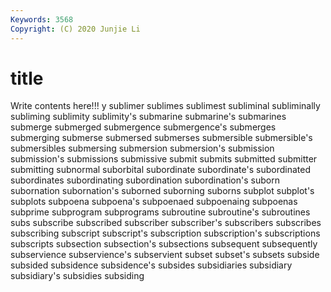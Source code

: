 ```yaml
---
Keywords: 3568
Copyright: (C) 2020 Junjie Li
---
```


# title

Write contents here!!!
y 
sublimer 
sublimes 
sublimest 
subliminal 
subliminally
subliming 
sublimity 
sublimity's 
submarine 
submarine's 
submarines 
submerge 
submerged 
submergence 
submergence's
submerges 
submerging 
submerse 
submersed 
submerses 
submersible 
submersible's 
submersibles 
submersing 
submersion
submersion's 
submission 
submission's 
submissions 
submissive 
submit 
submits 
submitted 
submitter 
submitting
subnormal 
suborbital 
subordinate 
subordinate's 
subordinated 
subordinates 
subordinating 
subordination 
subordination's 
suborn
subornation 
subornation's 
suborned 
suborning 
suborns 
subplot 
subplot's 
subplots 
subpoena 
subpoena's
subpoenaed 
subpoenaing 
subpoenas 
subprime 
subprogram 
subprograms 
subroutine 
subroutine's 
subroutines 
subs
subscribe 
subscribed 
subscriber 
subscriber's 
subscribers 
subscribes 
subscribing 
subscript 
subscript's 
subscription
subscription's 
subscriptions 
subscripts 
subsection 
subsection's 
subsections 
subsequent 
subsequently 
subservience 
subservience's
subservient 
subset 
subset's 
subsets 
subside 
subsided 
subsidence 
subsidence's 
subsides 
subsidiaries
subsidiary 
subsidiary's 
subsidies 
subsiding 
